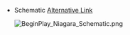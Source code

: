- Schematic
  [Alternative Link](https://epicgames.box.com/shared/static/vo9sfe02ndl3f5ef75p5vahuxqh6hs6s.png)
  
  ![BeginPlay_Niagara_Schematic.png](../assets/BeginPlay_Niagara_Schematic_1693381386812_0.png)